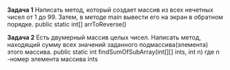 **Задача 1**
Написать метод, который  создает массив из всех нечетных чисел от 1 до 99.
Затем, в методе main  вывести его на экран  в обратном порядке.
public static int[] arrToReverse()

**Задача 2**
Есть двумерный массив целых чисел. Написать метод, находящий сумму всех значений заданного 
подмассива(элемента) этого массива.
public static int findSumOfSubArray(int[][] ints, int n)  где n -номер элемента массива ints






